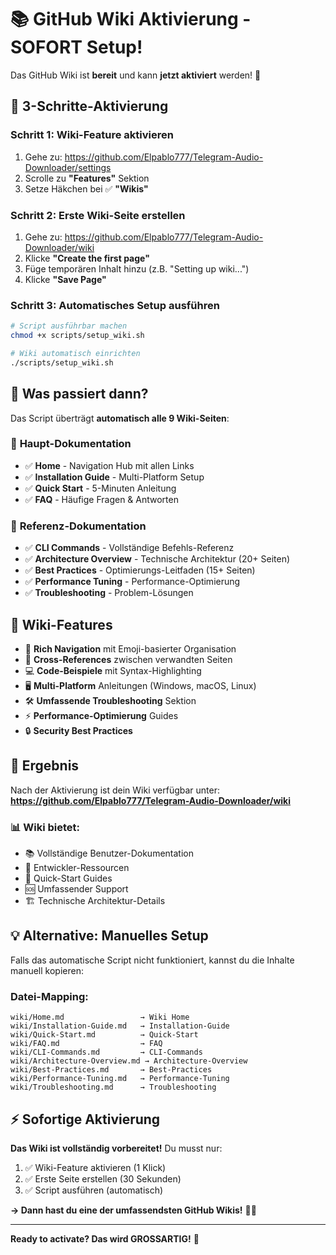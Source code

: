 # 📚 **GitHub Wiki Aktivierung - SOFORT Setup!**

Das GitHub Wiki ist **bereit** und kann **jetzt aktiviert** werden! 🚀

## 🎯 **3-Schritte-Aktivierung**

### **Schritt 1: Wiki-Feature aktivieren**
1. Gehe zu: https://github.com/Elpablo777/Telegram-Audio-Downloader/settings
2. Scrolle zu **"Features"** Sektion
3. Setze Häkchen bei ✅ **"Wikis"**

### **Schritt 2: Erste Wiki-Seite erstellen** 
1. Gehe zu: https://github.com/Elpablo777/Telegram-Audio-Downloader/wiki
2. Klicke **"Create the first page"**
3. Füge temporären Inhalt hinzu (z.B. "Setting up wiki...")
4. Klicke **"Save Page"**

### **Schritt 3: Automatisches Setup ausführen**
```bash
# Script ausführbar machen
chmod +x scripts/setup_wiki.sh

# Wiki automatisch einrichten
./scripts/setup_wiki.sh
```

## 🎉 **Was passiert dann?**

Das Script überträgt **automatisch alle 9 Wiki-Seiten**:

### 📖 **Haupt-Dokumentation**
- ✅ **Home** - Navigation Hub mit allen Links
- ✅ **Installation Guide** - Multi-Platform Setup  
- ✅ **Quick Start** - 5-Minuten Anleitung
- ✅ **FAQ** - Häufige Fragen & Antworten

### 🔧 **Referenz-Dokumentation**
- ✅ **CLI Commands** - Vollständige Befehls-Referenz
- ✅ **Architecture Overview** - Technische Architektur (20+ Seiten)
- ✅ **Best Practices** - Optimierungs-Leitfaden (15+ Seiten) 
- ✅ **Performance Tuning** - Performance-Optimierung
- ✅ **Troubleshooting** - Problem-Lösungen

## 🌟 **Wiki-Features**

- 🎯 **Rich Navigation** mit Emoji-basierter Organisation
- 🔗 **Cross-References** zwischen verwandten Seiten  
- 💻 **Code-Beispiele** mit Syntax-Highlighting
- 🖥️ **Multi-Platform** Anleitungen (Windows, macOS, Linux)
- 🛠️ **Umfassende Troubleshooting** Sektion
- ⚡ **Performance-Optimierung** Guides
- 🔒 **Security Best Practices**

## 🎊 **Ergebnis**

Nach der Aktivierung ist dein Wiki verfügbar unter:
**https://github.com/Elpablo777/Telegram-Audio-Downloader/wiki**

### 📊 **Wiki bietet:**
- 📚 Vollständige Benutzer-Dokumentation
- 🔧 Entwickler-Ressourcen  
- 🎯 Quick-Start Guides
- 🆘 Umfassender Support
- 🏗️ Technische Architektur-Details

## 💡 **Alternative: Manuelles Setup**

Falls das automatische Script nicht funktioniert, kannst du die Inhalte manuell kopieren:

### **Datei-Mapping:**
```
wiki/Home.md                 → Wiki Home
wiki/Installation-Guide.md   → Installation-Guide  
wiki/Quick-Start.md          → Quick-Start
wiki/FAQ.md                  → FAQ
wiki/CLI-Commands.md         → CLI-Commands
wiki/Architecture-Overview.md → Architecture-Overview
wiki/Best-Practices.md       → Best-Practices
wiki/Performance-Tuning.md   → Performance-Tuning
wiki/Troubleshooting.md      → Troubleshooting
```

## ⚡ **Sofortige Aktivierung**

**Das Wiki ist vollständig vorbereitet!** Du musst nur:
1. ✅ Wiki-Feature aktivieren (1 Klick)
2. ✅ Erste Seite erstellen (30 Sekunden) 
3. ✅ Script ausführen (automatisch)

**→ Dann hast du eine der umfassendsten GitHub Wikis!** 🎵✨

---

**Ready to activate? Das wird GROSSARTIG!** 🚀